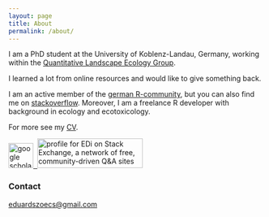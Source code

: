 ```yaml
---
layout: page
title: About
permalink: /about/
---
```


I am a PhD student at the University of Koblenz-Landau, Germany, working within the [Quantitative Landscape Ecology Group](https://www.uni-koblenz-landau.de/en/campus-landau/faculty7/environmental-sciences/landscape-ecology?set_language=en).

I learned a lot from online resources and  would like to give something back.  

I am an active member of the [german R-community](http://forum.r-statistik.de/index.php), but you can also find me on [stackoverflow](http://stackoverflow.com/users/511399/edi).
Moreover, I am a freelance R developer with background in ecology and ecotoxicology.



For more see my [CV](/files/escv.pdf).

<a href="https://scholar.google.de/citations?user=QlQH1zEAAAAJ&hl=en" target="_blank">
<img height="49" src="http://scholar.google.de/intl/de/scholar/images/scholar_logo_lg_2011.gif" alt="google scholar">
</a>

<a href="https://www.researchgate.net/profile/Eduard_Szoecs/">
<img alt="" src="https://www.researchgate.net/images/public/profile_share_badge.png">
</a>

<a href="http://stackexchange.com/users/240905/edi">
<img src="http://stackexchange.com/users/flair/240905.png?theme=dark" width="208" height="58" alt="profile for EDi on Stack Exchange, a network of free, community-driven Q&amp;A sites" title="profile for EDi on Stack Exchange, a network of free, community-driven Q&amp;A sites">
</a>

### Contact

[eduardszoecs@gmail.com](mailto:eduardszoecs@gmail.com)
